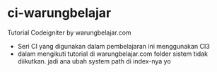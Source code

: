 # ci-warungbelajar
Tutorial Codeigniter by warungbelajar.com

- Seri CI yang digunakan dalam pembelajaran ini menggunakan CI3
- dalam mengikuti tutorial di warungbelajar.com folder sistem tidak diikutkan. jadi ana ubah system path di index-nya yo
